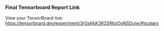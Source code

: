 ### Final Tensorboard Report Link

View your TensorBoard live: https://tensorboard.dev/experiment/3rGsKkK3RZSRhzOoNSDujw/#scalars
